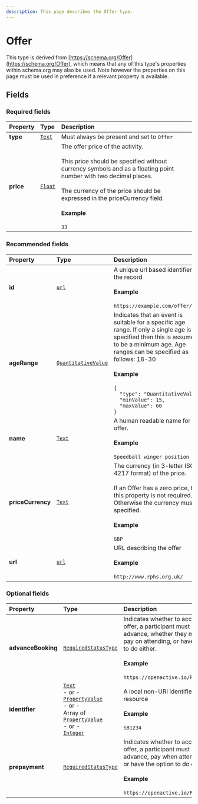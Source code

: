 ```yaml
---
description: This page describes the Offer type.
---
```


# Offer

This type is derived from [https://schema.org/Offer](https://schema.org/Offer), which means that any of this type's properties within schema.org may also be used. Note however the properties on this page must be used in preference if a relevant property is available.

## **Fields**

### **Required fields**
    
<table>
  <thead>
    <tr>
      <th style="text-align:left">Property</th>
      <th style="text-align:left">Type</th>
      <th style="text-align:left">Description</th>
    </tr>
  </thead>
  <tbody>
    <tr>
      <td style="text-align:left"><a name="type"></a><b>type</b></td>
      <td style="text-align:left">
        <a href="https://schema.org/Text"><code>Text</code></a>
      </td>
      <td style="text-align:left">
        Must always be present and set to <code>Offer</code>
      </td>
    </tr>
    <tr>
      <td style="text-align:left"><a name="price"></a><b>price</b></td>
      <td style="text-align:left">
        <a href="https://schema.org/Float"><code>Float</code></a>
      </td>
      <td style="text-align:left">
        The offer price of the activity.</br></br>This price should be specified without currency symbols and as a floating point number with two decimal places.</br></br>The currency of the price should be expressed in the priceCurrency field.</br></br><b>Example</b></br></br><code>33</code>
      </td>
    </tr>
  </tbody>
</table>


### **Recommended fields**
    
<table>
  <thead>
    <tr>
      <th style="text-align:left">Property</th>
      <th style="text-align:left">Type</th>
      <th style="text-align:left">Description</th>
    </tr>
  </thead>
  <tbody>
    <tr>
      <td style="text-align:left"><a name="id"></a><b>id</b></td>
      <td style="text-align:left">
        <a href="https://schema.org/url"><code>url</code></a>
      </td>
      <td style="text-align:left">
        A unique url based identifier for the record</br></br><b>Example</b></br></br><code>https://example.com/offer/1234</code>
      </td>
    </tr>
    <tr>
      <td style="text-align:left"><a name="ageRange"></a><b>ageRange</b></td>
      <td style="text-align:left">
        <a href="https://docs.openactive.io/data-model/types/quantitativevalue"><code>QuantitativeValue</code></a>
      </td>
      <td style="text-align:left">
        Indicates that an event is suitable for a specific age range. If only a single age is specified then this is assumed to be a minimum age. Age ranges can be specified as follows: 18-30</br></br><b>Example</b></br></br><code>{<br/>&nbsp;&nbsp;&quot;type&quot;:&nbsp;&quot;QuantitativeValue&quot;,<br/>&nbsp;&nbsp;&quot;minValue&quot;:&nbsp;15,<br/>&nbsp;&nbsp;&quot;maxValue&quot;:&nbsp;60<br/>}</code>
      </td>
    </tr>
    <tr>
      <td style="text-align:left"><a name="name"></a><b>name</b></td>
      <td style="text-align:left">
        <a href="https://schema.org/Text"><code>Text</code></a>
      </td>
      <td style="text-align:left">
        A human readable name for the offer.</br></br><b>Example</b></br></br><code>Speedball winger position</code>
      </td>
    </tr>
    <tr>
      <td style="text-align:left"><a name="priceCurrency"></a><b>priceCurrency</b></td>
      <td style="text-align:left">
        <a href="https://schema.org/Text"><code>Text</code></a>
      </td>
      <td style="text-align:left">
        The currency (in 3-letter ISO 4217 format) of the price.</br></br>If an Offer has a zero price, then this property is not required. Otherwise the currency must be specified.</br></br><b>Example</b></br></br><code>GBP</code>
      </td>
    </tr>
    <tr>
      <td style="text-align:left"><a name="url"></a><b>url</b></td>
      <td style="text-align:left">
        <a href="https://schema.org/url"><code>url</code></a>
      </td>
      <td style="text-align:left">
        URL describing the offer</br></br><b>Example</b></br></br><code>http://www.rphs.org.uk/</code>
      </td>
    </tr>
  </tbody>
</table>


### **Optional fields**
    
<table>
  <thead>
    <tr>
      <th style="text-align:left">Property</th>
      <th style="text-align:left">Type</th>
      <th style="text-align:left">Description</th>
    </tr>
  </thead>
  <tbody>
    <tr>
      <td style="text-align:left"><a name="advanceBooking"></a><b>advanceBooking</b></td>
      <td style="text-align:left">
        <a href="https://openactive.io/RequiredStatusType"><code>RequiredStatusType</code></a>
      </td>
      <td style="text-align:left">
        Indicates whether to accept this offer, a participant must book in advance, whether they must pay on attending, or have option to do either.</br></br><b>Example</b></br></br><code>https://openactive.io/Required</code>
      </td>
    </tr>
    <tr>
      <td style="text-align:left"><a name="identifier"></a><b>identifier</b></td>
      <td style="text-align:left">
        <a href="https://schema.org/Text"><code>Text</code></a><br/> - or - <br/><a href="https://docs.openactive.io/data-model/types/propertyvalue"><code>PropertyValue</code></a><br/> - or - <br/>Array of <a href="https://docs.openactive.io/data-model/types/propertyvalue"><code>PropertyValue</code></a><br/> - or - <br/><a href="https://schema.org/Integer"><code>Integer</code></a>
      </td>
      <td style="text-align:left">
        A local non-URI identifier for the resource</br></br><b>Example</b></br></br><code>SB1234</code>
      </td>
    </tr>
    <tr>
      <td style="text-align:left"><a name="prepayment"></a><b>prepayment</b></td>
      <td style="text-align:left">
        <a href="https://openactive.io/RequiredStatusType"><code>RequiredStatusType</code></a>
      </td>
      <td style="text-align:left">
        Indicates whether to accept this offer, a participant must pay in advance, pay when attending, or have the option to do either.</br></br><b>Example</b></br></br><code>https://openactive.io/Required</code>
      </td>
    </tr>
  </tbody>
</table>


